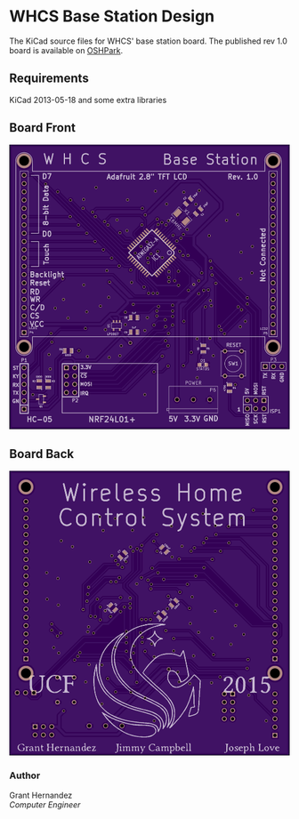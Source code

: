 # WHCS Base Station Design

The KiCad source files for WHCS' base station board.
The published rev 1.0 board is available on [OSHPark](https://oshpark.com/shared_projects/1ZnSgowG).

## Requirements
KiCad 2013-05-18 and some extra libraries

## Board Front
![Board Front](/boardshots/base-station-front.png?raw=true)

## Board Back
![Board Back](/boardshots/base-station-back.png?raw=true)

### Author
Grant Hernandez<br/>
*Computer Engineer*
